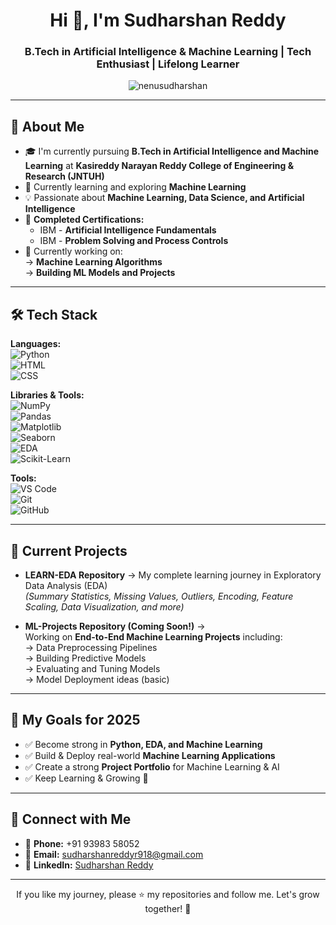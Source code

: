 <h1 align="center">Hi 👋, I'm Sudharshan Reddy</h1>
<h3 align="center">B.Tech in Artificial Intelligence & Machine Learning | Tech Enthusiast | Lifelong Learner</h3>

<p align="center">
  <img src="https://komarev.com/ghpvc/?username=nenusudharshan&label=Profile%20views&color=0e75b6&style=flat" alt="nenusudharshan" />
</p>

---

## 🚀 About Me

- 🎓 I'm currently pursuing **B.Tech in Artificial Intelligence and Machine Learning** at **Kasireddy Narayan Reddy College of Engineering & Research (JNTUH)**
- 🌱 Currently learning and exploring **Machine Learning**
- 💡 Passionate about **Machine Learning, Data Science, and Artificial Intelligence**
- 📄 **Completed Certifications:**
  - IBM - **Artificial Intelligence Fundamentals**
  - IBM - **Problem Solving and Process Controls**
- 📌 Currently working on:  
  → **Machine Learning Algorithms**  
  → **Building ML Models and Projects**  

---

## 🛠️ Tech Stack

**Languages:**  
![Python](https://img.shields.io/badge/-Python-05122A?style=flat&logo=python)  
![HTML](https://img.shields.io/badge/-HTML-05122A?style=flat&logo=html5)  
![CSS](https://img.shields.io/badge/-CSS-05122A?style=flat&logo=css3)

**Libraries & Tools:**  
![NumPy](https://img.shields.io/badge/-NumPy-05122A?style=flat&logo=numpy)  
![Pandas](https://img.shields.io/badge/-Pandas-05122A?style=flat&logo=pandas)  
![Matplotlib](https://img.shields.io/badge/-Matplotlib-05122A?style=flat&logo=python)  
![Seaborn](https://img.shields.io/badge/-Seaborn-05122A?style=flat&logo=python)  
![EDA](https://img.shields.io/badge/-EDA-05122A?style=flat&logo=python)  
![Scikit-Learn](https://img.shields.io/badge/-Scikit--Learn-05122A?style=flat&logo=scikit-learn)

**Tools:**  
![VS Code](https://img.shields.io/badge/-VS%20Code-05122A?style=flat&logo=visual-studio-code)  
![Git](https://img.shields.io/badge/-Git-05122A?style=flat&logo=git)  
![GitHub](https://img.shields.io/badge/-GitHub-05122A?style=flat&logo=github)

---

## 📌 Current Projects

- **LEARN-EDA Repository** → My complete learning journey in Exploratory Data Analysis (EDA)  
  *(Summary Statistics, Missing Values, Outliers, Encoding, Feature Scaling, Data Visualization, and more)*

- **ML-Projects Repository (Coming Soon!)** →  
  Working on **End-to-End Machine Learning Projects** including:  
  → Data Preprocessing Pipelines  
  → Building Predictive Models  
  → Evaluating and Tuning Models  
  → Model Deployment ideas (basic)

---

## 🎯 My Goals for 2025

- ✅ Become strong in **Python, EDA, and Machine Learning**
- ✅ Build & Deploy real-world **Machine Learning Applications**
- ✅ Create a strong **Project Portfolio** for Machine Learning & AI
- ✅ Keep Learning & Growing 🚀

---

## 🤝 Connect with Me

- 📱 **Phone:** +91 93983 58052
- 📧 **Email:** sudharshanreddyr918@gmail.com
- 💼 **LinkedIn:** [Sudharshan Reddy](https://www.linkedin.com/in/sudharshan-reddy-bb06a9326)

---

<p align="center">
  If you like my journey, please ⭐️ my repositories and follow me. Let's grow together! 🚀
</p>
